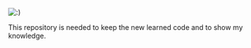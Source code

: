 ![:)]([https://github.com/{username}/{repository}/raw/{branch}/{path}/image.png](https://www.google.com/imgres?q=%D0%BA%D0%BE%D1%84%D0%B5&imgurl=https%3A%2F%2Fgardman.ua%2Fimage%2Fcache%2Fcatalog%2Fblog%2Fpolza-kofe-1080x720.jpg&imgrefurl=https%3A%2F%2Fgardman.ua%2Fua%2Fkak-pravilno-pit-kofe-chtoby-on-prines-polzu&docid=I2QIhJy66a1f9M&tbnid=ZmyGPLCF7y2--M&vet=12ahUKEwihzcbRpPuGAxUtcvEDHQ21CI0QM3oECB0QAA..i&w=1080&h=720&hcb=2&ved=2ahUKEwihzcbRpPuGAxUtcvEDHQ21CI0QM3oECB0QAA))

This repository is needed to keep the new learned code and to show my knowledge.

